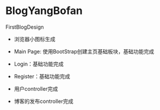 # BlogYangBofan
FirstBlogDesign
- 浏览器小图标生成
- Main Page: 使用BootStrap创建主页基础板块，基础功能完成
- Login：基础功能完成
- Register：基础功能完成

- 用户controller完成
- 博客的发布controller完成
